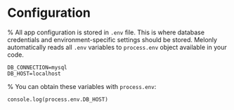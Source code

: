 <!-- omit in toc -->
# Configuration

% All app configuration is stored in `.env` file. This is where database credentials and environment-specific settings should be stored. Melonly automatically reads all `.env` variables to `process.env` object available in your code.

```
DB_CONNECTION=mysql
DB_HOST=localhost
```

% You can obtain these variables with `process.env`:

```
console.log(process.env.DB_HOST)
```
